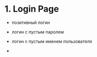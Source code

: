 # 1. Login Page
- позитивный логин
- логин с пустым паролем
- логин с пустым именем пользователя

- 